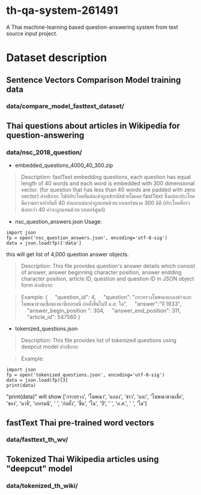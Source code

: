 # th-qa-system-261491
A Thai machine-learning based question-answering system from text source input project.

# Dataset description
## Sentence Vectors Comparison Model training data
### data/compare_model_fasttext_dataset/
## Thai questions about articles in Wikipedia for question-answering
### data/nsc_2018_question/
* embedded_questions_4000_40_300.zip
> Description: fastText embedding questions, each question has equal length of 40 words and each word is embedded with 300 dimensional vector. (for question that has less than 40 words are padded with zero vector)
คำอธิบาย: ไฟล์ประโยคที่แต่ละคำถูกเข้ารหัสด้วยโมเดล fastText ซึ่งแต่ละประโยคมีความยาวเท่ากันที่ 40 คำและแต่ละคำถูกแทนด้วยเวกเตอร์ขนาด 300 มิติ (ประโยคที่ยาวน้อยกว่า 40 คำจะถูกแทนด้วยเวกเตอร์ศูนย์)
* nsc_question_answers.json
Usage: 
```
import json
fp = open('nsc_question_answers.json', encoding='utf-8-sig')
data = json.load(fp)['data']
```
this will get list of 4,000 question answer objects.
> Description: This file provides question's answer details which consist of answer, answer beginning character position, answer endding character position, article ID, question and question ID in JSON object form
คำอธิบาย: 

> Example: 
{
&nbsp;&nbsp;&nbsp;&nbsp;"question_id": 4,
&nbsp;&nbsp;&nbsp;&nbsp;"question": "กระทรวงโฆษณาแถลงข่าวและโฆษณาชวนเชื่อของนาซีเยอรมนี ก่อตั้งขึ้นในปี ค.ศ. ใด", 
&nbsp;&nbsp;&nbsp;&nbsp;"answer":"ปี 1933", 
&nbsp;&nbsp;&nbsp;&nbsp;"answer_begin_position ": 304, 
&nbsp;&nbsp;&nbsp;&nbsp;"answer_end_position": 311,
&nbsp;&nbsp;&nbsp;&nbsp;"article_id": 547560
}

* tokenized_questions.json
> Description: This file provides list of tokenized questions using deepcut model
คำอธิบาย: 

> Example: 
```
import json
fp = open('tokenized_questions.json', encoding='utf-8-sig')
data = json.load(fp)[3]
print(data)
```
"print(data)" will show ['กระทรวง', 'โฆษณา', 'แถลง', 'ข่าว', 'และ', 'โฆษณาชวนเชื่อ', 'ของ', 'นาซี', 'เยอรมนี', ' ', 'ก่อตั้ง', 'ขึ้น', 'ใน', 'ปี', ' ', 'ค.ศ.', ' ', 'ใด']
## fastText Thai pre-trained word vectors
### data/fasttext_th_wv/
## Tokenized Thai Wikipedia articles using "deepcut" model
### data/tokenized_th_wiki/
